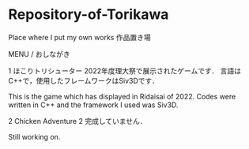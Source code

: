 # Repository-of-Torikawa
Place where I put my own works
作品置き場

MENU / おしながき

1 ほこりトリシューター
2022年度理大祭で展示されたゲームです．
言語はC++で，使用したフレームワークはSiv3Dです．

This is the game which has displayed in Ridaisai of 2022.
Codes were written in C++ and the framework I used was Siv3D.

2 Chicken Adventure 2
完成していません．

Still working on.
